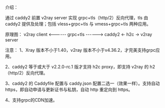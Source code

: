 介绍：

通过 caddy2 前置 v2ray server 实现 grpc+tls（http/2）反向代理，tls 由 caddy2 提供及处理；包括 vless+grpc+tls 与 vmess+grpc+tls 两种应用。

原理图： v2ray client <------ grpc+tls ------> caddy2 <- h2c -> v2ray server

注意：
1、Xray 版本不小于1.40，v2ray 版本不小于v4.36.2，才完美支持grpc应用。

2、caddy2 等于或大于 v2.2.0-rc.1 版才支持 h2c proxy，即支持 v2ray 的 h2（http/2）反向代理。

3、caddy2 的 Caddyfile 配置与 caddy.json 配置二选一（效果一样）。支持自动 https，即自动申请与更新证书与私钥，自动 http 重定向到 https。

4、支持grpc的CDN加速。
